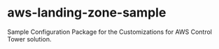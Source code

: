 # aws-landing-zone-sample
Sample Configuration Package for the Customizations for AWS Control Tower solution.
